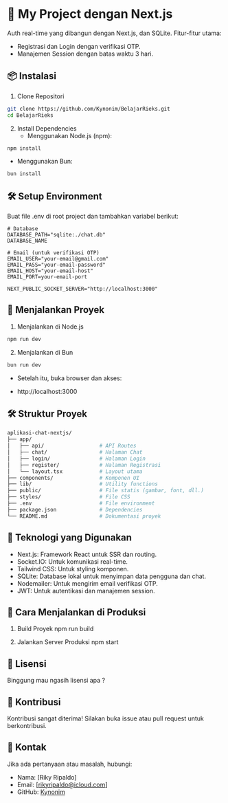 # 🚀 My Project dengan Next.js

Auth real-time yang dibangun dengan Next.js, dan SQLite. Fitur-fitur utama:
- Registrasi dan Login dengan verifikasi OTP.
- Manajemen Session dengan batas waktu 3 hari.

## 📦 Instalasi

1. Clone Repositori
```bash
git clone https://github.com/Kynonim/BelajarRieks.git
cd BelajarRieks
```

2. Install Dependencies
   * Menggunakan Node.js (npm):
```bash
npm install
```

   * Menggunakan Bun:
```bash
bun install
```

## 🛠️ Setup Environment

Buat file .env di root project dan tambahkan variabel berikut:
```env
# Database
DATABASE_PATH="sqlite:./chat.db"
DATABASE_NAME

# Email (untuk verifikasi OTP)
EMAIL_USER="your-email@gmail.com"
EMAIL_PASS="your-email-password"
EMAIL_HOST="your-email-host"
EMAIL_PORT=your-email-port

NEXT_PUBLIC_SOCKET_SERVER="http://localhost:3000"
```

## 🚀 Menjalankan Proyek

1. Menjalankan di Node.js
```bash
npm run dev
```

2. Menjalankan di Bun
```bash
bun run dev
```

* Setelah itu, buka browser dan akses:
- http://localhost:3000

## 🛠️ Struktur Proyek
```bash
aplikasi-chat-nextjs/
├── app/
│   ├── api/                  # API Routes
│   ├── chat/                 # Halaman Chat
│   ├── login/                # Halaman Login
│   ├── register/             # Halaman Registrasi
│   └── layout.tsx            # Layout utama
├── components/               # Komponen UI
├── lib/                      # Utility functions
├── public/                   # File statis (gambar, font, dll.)
├── styles/                   # File CSS
├── .env                      # File environment
├── package.json              # Dependencies
└── README.md                 # Dokumentasi proyek
```

## 🔧 Teknologi yang Digunakan

- Next.js: Framework React untuk SSR dan routing.
- Socket.IO: Untuk komunikasi real-time.
- Tailwind CSS: Untuk styling komponen.
- SQLite: Database lokal untuk menyimpan data pengguna dan chat.
- Nodemailer: Untuk mengirim email verifikasi OTP.
- JWT: Untuk autentikasi dan manajemen session.

## 📝 Cara Menjalankan di Produksi

1. Build Proyek
   npm run build

2. Jalankan Server Produksi
   npm start

## 📄 Lisensi

Binggung mau ngasih lisensi apa ?

## 🙏 Kontribusi

Kontribusi sangat diterima! Silakan buka issue atau pull request untuk berkontribusi.

## 📧 Kontak

Jika ada pertanyaan atau masalah, hubungi:

- Nama: [Riky Ripaldo]
- Email: [rikyripaldo@icloud.com]
- GitHub: [Kynonim](https://github.com/Kynonim)